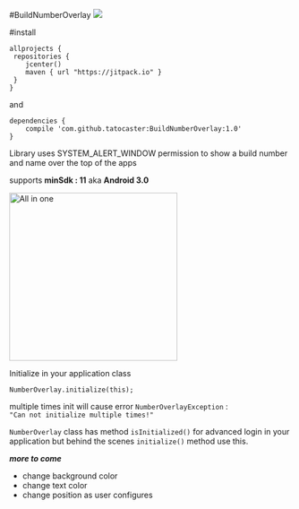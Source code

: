 #BuildNumberOverlay [![](https://jitpack.io/v/tatocaster/BuildNumberOverlay.svg)](https://jitpack.io/#tatocaster/BuildNumberOverlay)

#install
```
allprojects {
 repositories {
    jcenter()
    maven { url "https://jitpack.io" }
 }
}
```

and 
```
dependencies {
    compile 'com.github.tatocaster:BuildNumberOverlay:1.0'
}
```

Library uses SYSTEM_ALERT_WINDOW permission to show a build number and name over the top of the apps

supports **minSdk : 11** aka **Android 3.0**

<img src="https://raw.githubusercontent.com/tatocaster/BuildNumberOverlay/master/art/art.png" alt="All in one" width="300">

Initialize in your application class

```
NumberOverlay.initialize(this);
```

multiple times init will cause error
`NumberOverlayException` :  
`"Can not initialize multiple times!"`

`NumberOverlay` class has method `isInitialized()` for advanced login in your application
 but behind the scenes `initialize()` method use this.
 
 ***more to come***
 - change background color
 - change text color
 - change position as user configures
